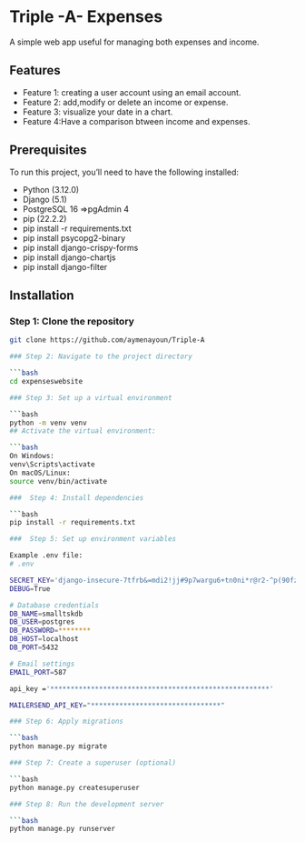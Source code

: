 # Triple -A- Expenses

A simple web app useful for managing both expenses and income.

## Features

- Feature 1: creating a user account using an email account.
- Feature 2: add,modify or delete an income or expense.
- Feature 3: visualize your date in a chart.
- Feature 4:Have a comparison btween income and expenses.

## Prerequisites

To run this project, you’ll need to have the following installed:
- Python (3.12.0)
- Django (5.1)
- PostgreSQL 16 =>pgAdmin 4 
- pip (22.2.2)
- pip install -r requirements.txt
- pip install psycopg2-binary
- pip install django-crispy-forms
- pip install django-chartjs
- pip install django-filter



## Installation

### Step 1: Clone the repository

```bash
git clone https://github.com/aymenayoun/Triple-A

### Step 2: Navigate to the project directory

```bash
cd expenseswebsite

### Step 3: Set up a virtual environment

```bash
python -m venv venv
## Activate the virtual environment:

```bash
On Windows:
venv\Scripts\activate
On macOS/Linux:
source venv/bin/activate

###  Step 4: Install dependencies

```bash
pip install -r requirements.txt

###  Step 5: Set up environment variables

Example .env file:
# .env

SECRET_KEY='django-insecure-7tfrb&=mdi2!jj#9p7wargu6+tn0ni*r@r2-^p(90fz)vlht+z'
DEBUG=True

# Database credentials
DB_NAME=smalltskdb
DB_USER=postgres
DB_PASSWORD=********
DB_HOST=localhost
DB_PORT=5432

# Email settings
EMAIL_PORT=587

api_key ='******************************************************'

MAILERSEND_API_KEY="********************************"

### Step 6: Apply migrations

```bash
python manage.py migrate

### Step 7: Create a superuser (optional)

```bash
python manage.py createsuperuser

### Step 8: Run the development server

```bash
python manage.py runserver



